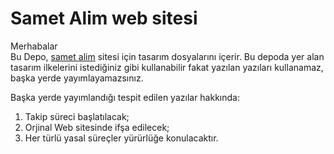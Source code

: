 # Samet Alim web sitesi

Merhabalar  
Bu Depo, [samet alim](http://sametalim.cf) sitesi için tasarım dosyalarını içerir. Bu depoda yer alan tasarım ilkelerini istediğiniz gibi kullanabilir fakat yazılan yazıları kullanamaz, başka yerde yayımlayamazsınız.

Başka yerde yayımlandığı tespit edilen yazılar hakkında:

1. Takip süreci başlatılacak;
2. Orjinal Web sitesinde ifşa edilecek;
3. Her türlü yasal süreçler yürürlüğe konulacaktır.
